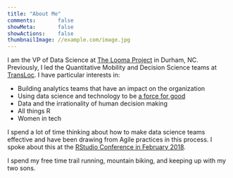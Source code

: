 ```yaml
---
title: "About Me"
comments:       false
showMeta:       false
showActions:    false
thumbnailImage: //example.com/image.jpg
---
```


I am the VP of Data Science at [The Looma Project](https://theloomaproject.com/) in Durham, NC. Previously, I led the Quantitative Mobility and Decision Science teams at [TransLoc](https://transloc.com/). I have particular interests in:

* Building analytics teams that have an impact on the organization
* Using data science and technology to be [a force for good](https://datacolumn.wordpress.ncsu.edu/blog/2017/12/04/datalines-mcvey/)
* Data and the irrationality of human decision making
* All things R
* Women in tech

I spend a lot of time thinking about how to make data science teams effective and have been drawing from Agile practices in this process.  I spoke about this at the [RStudio Conference in February 2018](https://resources.rstudio.com/rstudio-conf-2018/agile-data-science-elaine-mcvey).

I spend my free time trail running, mountain biking, and keeping up with my two sons.
